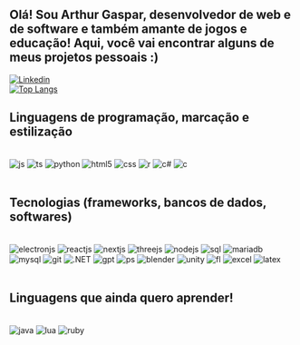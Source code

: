 ## Olá! Sou Arthur Gaspar, desenvolvedor de web e de software e também amante de jogos e educação! Aqui, você vai encontrar alguns de meus projetos pessoais :)

[![Linkedin](https://img.shields.io/badge/LinkedIn-0077B5?style=for-the-badge&logo=linkedin&logoColor=white)](https://www.linkedin.com/in/arthur-gaspar-197a7b265/)<br>
[![Top Langs](https://github-readme-stats.vercel.app/api/top-langs/?username=ArthurGaspar&layout=compact)](https://github.com/anuraghazra/github-readme-stats)

## Linguagens de programação, marcação e estilização

<div style="display: inline_block"> <br/>
  <img align="center" alt="js" src="https://img.shields.io/badge/JavaScript-F7DF1E?style=for-the-badge&logo=javascript&logoColor=black"/>
  <img align="center" alt="ts" src="https://img.shields.io/badge/typescript-%23007ACC.svg?style=for-the-badge&logo=typescript&logoColor=white"/>
  <img align="center" alt="python" src="https://img.shields.io/badge/python-3670A0?style=for-the-badge&logo=python&logoColor=ffdd54)"/>
  <img align="center" alt="html5" src="https://img.shields.io/badge/HTML5-E34F26?style=for-the-badge&logo=html5&logoColor=white"/>
  <img align="center" alt="css" src="https://img.shields.io/badge/CSS3-1572B6?style=for-the-badge&logo=css3&logoColor=white"/>
  <img align="center" alt="r" src="https://img.shields.io/badge/r-%23276DC3.svg?style=for-the-badge&logo=r&logoColor=white"/>
  <img align="center" alt="c#" src="https://img.shields.io/badge/C%23-239120?style=for-the-badge&logo=c-sharp&logoColor=white"/>
  <img align="center" alt="c" src="https://img.shields.io/badge/c-%2300599C.svg?style=for-the-badge&logo=c&logoColor=white"/>
  <img align="center" alt="" src=""/>
</div> <br/>

## Tecnologias (frameworks, bancos de dados, softwares)

<div style="display: inline_block"> <br/>
  <img align="center" alt="electronjs" src="https://img.shields.io/badge/Electron-191970?style=for-the-badge&logo=Electron&logoColor=white"/>
  <img align="center" alt="reactjs" src="https://img.shields.io/badge/react-%2320232a.svg?style=for-the-badge&logo=react&logoColor=%2361DAFB"/>
  <img align="center" alt="nextjs" src="https://img.shields.io/badge/Next-black?style=for-the-badge&logo=next.js&logoColor=white"/>
  <img align="center" alt="threejs" src="https://img.shields.io/badge/threejs-black?style=for-the-badge&logo=three.js&logoColor=white"/>
  <img align="center" alt="nodejs" src="https://img.shields.io/badge/node.js-6DA55F?style=for-the-badge&logo=node.js&logoColor=white"/>
  <img align="center" alt="sql" src="https://img.shields.io/badge/MySQL-005C84?style=for-the-badge&logo=mysql&logoColor=white"/>
  <img align="center" alt="mariadb" src="https://img.shields.io/badge/MariaDB-003545?style=for-the-badge&logo=mariadb&logoColor=white"/>
  <img align="center" alt="mysql" src="https://img.shields.io/badge/mysql-4479A1.svg?style=for-the-badge&logo=mysql&logoColor=white"/>
  <img align="center" alt="git" src="https://img.shields.io/badge/GIT-E44C30?style=for-the-badge&logo=git&logoColor=white"/>
  <img align="center" alt=".NET" src="https://img.shields.io/badge/.NET-5C2D91?style=for-the-badge&logo=.net&logoColor=white"/>
  <img align="center" alt="gpt" src="https://img.shields.io/badge/chatGPT-74aa9c?style=for-the-badge&logo=openai&logoColor=white"/>
  <img align="center" alt="ps" src="https://img.shields.io/badge/adobe%20photoshop-%2331A8FF.svg?style=for-the-badge&logo=adobe%20photoshop&logoColor=white"/>
  <img align="center" alt="blender" src="https://img.shields.io/badge/blender-%23F5792A.svg?style=for-the-badge&logo=blender&logoColor=white"/>
  <img align="center" alt="unity" src="https://img.shields.io/badge/unity-%23000000.svg?style=for-the-badge&logo=unity&logoColor=white"/>
  <img align="center" alt="fl" src="https://img.shields.io/static/v1?label=&message=FL+Studio&color=ed9213"/>
  <img align="center" alt="excel" src="https://img.shields.io/badge/Microsoft_Excel-217346?style=for-the-badge&logo=microsoft-excel&logoColor=white"/>
  <img align="center" alt="latex" src="https://img.shields.io/badge/latex-%23008080.svg?style=for-the-badge&logo=latex&logoColor=white"/>
</div> <br/>

## 

## Linguagens que ainda quero aprender!

<div style="display: inline_block"> <br>
  <img align="center" alt="java" src="https://img.shields.io/badge/java-%23ED8B00.svg?style=for-the-badge&logo=openjdk&logoColor=white)"/>
  <img align="center" alt="lua" src="https://img.shields.io/badge/lua-%232C2D72.svg?style=for-the-badge&logo=lua&logoColor=white"/>
  <img align="center" alt="ruby" src="https://img.shields.io/badge/ruby-%23CC342D.svg?style=for-the-badge&logo=ruby&logoColor=white"/>
  <img align="center" alt="" src=""/>
</div>

<!-- ## 🔥 Projetos em Destaque
[![Project Name](https://github-readme-stats.vercel.app/api/pin/?username=your-username&repo=your-repo&theme=radical)](https://github.com/your-username/your-repo)
-->
